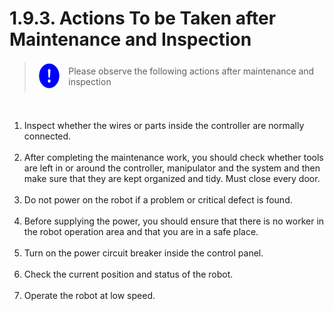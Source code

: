 ﻿# 1.9.3. Actions To be Taken after Maintenance and Inspection

<blockquote>
<table border="0">
    <thead>
        <tr>
            <td>
            <div align="center">
              <img src="../../_assets/강제표시.png" width = 40 height = 40>
            </div>
            </td>
            <td colspan="4"> 
                Please observe the following actions after maintenance and inspection
            </td>
        </tr>
    </thead>
</table>  
</blockquote><br>


<ol style="list-style-type:decimal" start="1">
		<li>
Inspect whether the wires or parts inside the controller are normally connected. 
 </li><br>
    <li>
After completing the maintenance work, you should check whether tools are left in or around the controller, manipulator and the system and then make sure that they are kept organized and tidy. Must close every door. 
 </li><br>
    <li>
Do not power on the robot if a problem or critical defect is found. 
 </li><br>
    <li>
Before supplying the power, you should ensure that there is no worker in the robot operation area and that you are in a safe place. 
 </li><br>
    <li>
Turn on the power circuit breaker inside the control panel. 
 </li><br>
    <li>
Check the current position and status of the robot.
 </li><br>
    <li>
	Operate the robot at low speed.

</li><br>	 
</ol>